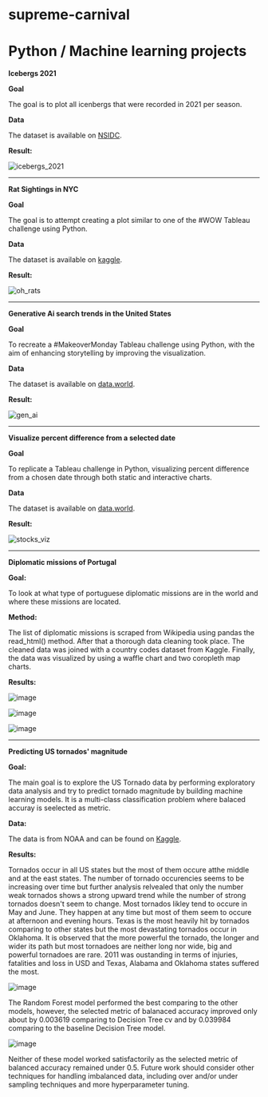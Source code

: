 # supreme-carnival
# **Python / Machine learning projects**

**Icebergs 2021**

**Goal**

The goal is to plot all icenbergs that were recorded in 2021 per season.

**Data**

The dataset is available on [NSIDC](https://doi.org/10.7265/N56Q1V5R).

**Result:**

![icebergs_2021](https://github.com/user-attachments/assets/84d4d14b-7222-46f5-a8ec-bd5fac2dc360)

--------------------------------------------------------------------------------------------------------------------

**Rat Sightings in NYC**

**Goal**

The goal is to attempt creating a plot similar to one of the #WOW Tableau challenge using Python.

**Data**

The dataset is available on [kaggle](https://www.kaggle.com/datasets/new-york-city/nyc-rat-sightings).

**Result:**

![oh_rats](https://github.com/DevJupyHUB/supreme-carnival/assets/125738232/2fa6eea0-c73b-47ff-89cb-18012e957901)

--------------------------------------------------------------------------------------------------------------------

**Generative Ai search trends in the United States**

**Goal**

To recreate a #MakeoverMonday Tableau challenge using Python, with the aim of enhancing storytelling by improving the visualization.

**Data**

The dataset is available on [data.world](https://data.world/makeovermonday/generative-ai-search-trends-in-the-united-states).

**Result:**

![gen_ai](https://github.com/DevJupyHUB/supreme-carnival/assets/125738232/de0922c3-0ec7-4f23-ae78-bf8cff1edbf9)

-------------------------------------------------------------------------------------------------------------------

**Visualize percent difference from a selected date**

**Goal**

To replicate a Tableau challenge in Python, visualizing percent difference from a chosen date through both static and interactive charts.

**Data**

The dataset is available on [data.world](https://data.world/missdataviz/wow22w3-stocks-jan22).

**Result:**

![stocks_viz](https://github.com/DevJupyHUB/supreme-carnival/assets/125738232/9a7ac958-d330-4c13-9028-e6c47f014ce9)

-------------------------------------------------------------------------------------------------------------------

**Diplomatic missions of Portugal**

**Goal:**

To look at what type of portuguese diplomatic missions are in the world and where these missions are located.

**Method:**

The list of diplomatic missions is scraped from Wikipedia using pandas the read_html() method. After that a thorough data cleaning took place. The cleaned data was joined with a country codes dataset from Kaggle. Finally, the data was visualized by using a waffle chart and two coropleth map charts.

**Results:**

![image](https://github.com/DevJupyHUB/supreme-carnival/assets/125738232/8d1e3e75-72d5-4e21-bff9-7a023d1969dd)

![image](https://github.com/DevJupyHUB/supreme-carnival/assets/125738232/4515d0ea-c30d-443a-b2c2-1991888900a5)

![image](https://github.com/DevJupyHUB/supreme-carnival/assets/125738232/8e8d90e1-cdd2-467f-9f1e-2d33859338bf)


-----------------------------------------------------------------------------------------------------

**Predicting US tornados' magnitude**

**Goal:**

The main goal is to explore the US Tornado data by performing exploratory data analysis and try to predict tornado magnitude by building machine learning models. It is a multi-class classification problem where balaced accuray is seelected as metric.

**Data:**

The data is from NOAA and can be found on [Kaggle](https://www.kaggle.com/datasets/sujaykapadnis/tornados).

**Results:**

Tornados occur in all US states but the most of them occure atthe middle and at the east states. The number of tornado occurencies seems to be increasing over time but further analysis relvealed that only the number weak tornados shows a strong upward trend while the number of strong tornados doesn't seem to change. Most tornados likley tend to occure in May and June. They happen at any time but most of them seem to occure at afternoon and evening hours. Texas is the most heavily hit by tornados comparing to other states but the most devastating tornados occur in Oklahoma. It is observed that the more powerful the tornado, the longer and wider its path but most tornadoes are neither long nor wide, big and powerful tornadoes are rare. 2011 was oustanding in terms of injuries, fatalities and loss in USD and Texas, Alabama and Oklahoma states suffered the most.

![image](https://github.com/DevJupyHUB/supreme-carnival/assets/125738232/3b09568f-0c1a-403f-983f-2c7102513859)

The Random Forest model performed the best comparing to the other models, however, the selected metric of balanaced accuracy improved only about by 0.003619 comparing to Decision Tree cv and by 0.039984 comparing to the baseline Decision Tree model.

![image](https://github.com/DevJupyHUB/supreme-carnival/assets/125738232/37e16eee-1e6b-4573-b8dd-45ff85b9743b)

Neither of these model worked satisfactorily as the selected metric of balanced accuracy remained under 0.5. Future work should consider other techniques for handling imbalanced data, including over and/or under sampling techniques and more hyperparameter tuning.

